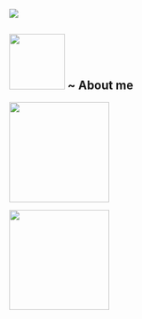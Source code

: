 <p> 
  <img
     src="https://media.discordapp.net/attachments/487332107044257815/875104765934198784/903041.jpg?width=1440&height=412"
  >
</p>

<h2>
  <img height="100em" src="https://media.discordapp.net/attachments/875107364389400656/875112278347894895/toppng.com-studio-ghibli-icons1-0008-layer16-so-you-wanna-watch-studio-ghibli-icon-356x568.png?width=358&height=571"/>
  ~ About me
</h2> 

<div>
  <a href="https://github.com/rafaballerini">
  <img 
       height="180em" 
       src="https://github-readme-stats.vercel.app/api?username=felipeThiga&show_icons=true&theme=dracula&title_color=0AFEFF&include_all_commits=true&count_private=true"
  />
 
  <img 
       height="180em" 
       src="https://github-readme-stats.vercel.app/api/top-langs/?username=felipeThiga&layout=compact&langs_count=7&theme=dracula&title_color=0AFEFF"
  />
</div>
 
